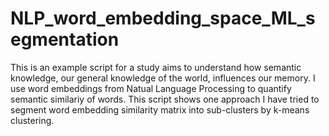 # NLP_word_embedding_space_ML_segmentation
This is an example script for a study aims to understand how semantic knowledge, our general knowledge of the world, influences our memory. I use word embeddings from Natual Language Processing to quantify semantic similariy of words. This script shows one approach I have tried to segment word embedding similarity matrix into sub-clusters by k-means clustering. 

